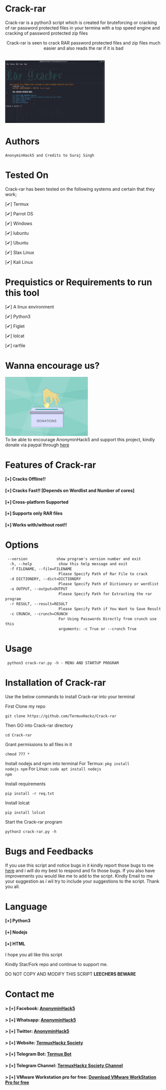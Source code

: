 # Crack-rar
Crack-rar is a python3 script which is created for bruteforcing or cracking of rar password protected files in your termina with a top speed engine and cracking of password protected zip files

<p align="center">Crack-rar is seen to crack RAR password protected files and zip files much easier and also reads the rar if it is bad</p>
<br>

<img src="img/crack-rar.png" width="320" height="200"/>


<br>

# Authors

```
AnonyminHack5 and Credits to Suraj Singh
```

# Tested On
Crack-rar has been tested on the following systems and certain that they work;

[✔] Termux

[✔] Parrot OS

[✔] Windows

[✔] lubuntu

[✔] Ubuntu

[✔] Slax Linux

[✔] Kali Linux

# Prequistics or Requirements to run this tool

[✔] A linux environment

[✔] Python3

[✔] Figlet

[✔] lolcat

[✔] rarfile


# Wanna encourage us? 
![](img/donations.jpeg)
<br>
To be able to encourage AnonyminHack5 and support this project, kindly donate via paypal through <a href="https://paypal.me/kwasconcept" target="_blank">here</a>

# Features of Crack-rar
#### [+] Cracks Offline!!
#### [+] Cracks Fast!! [Depends on Wordlist and Number of cores]
#### [+] Cross-platform Supported
#### [+] Supports only RAR files
#### [+] Works with/without root!!

# Options
```
 --version             show program's version number and exit                                                        
  -h, --help            show this help message and exit                                                               
  -f FILENAME, --file=FILENAME                                                                                        
                        Please Specify Path of Rar File to crack                                                      
  -d DICTIONERY, --dict=DICTIONERY                                                                                    
                        Please Specify Path of Dictionary or wordlist                                                 
  -o OUTPUT, --output=OUTPUT                                                                                          
                        Please Specify Path for Extracting the rar program                                            
  -r RESULT, --result=RESULT                                                                                          
                        Please Specify Path if You Want to Save Result                                                
  -c CRUNCH, --crunch=CRUNCH                                                                                          
                        For Using Passwords Directly from crunch use this
                        arguments: -c True or --crunch True
```

# Usage
<code> python3 crack-rar.py -h - MENU AND STARTUP PROGRAM </code>

# Installation of Crack-rar
Use the below commands to install Crack-rar into your terminal

First Clone my repo
```
git clone https://github.com/TermuxHackz/Crack-rar
```
Then GO into Crack-rar directory
```
cd Crack-rar
```
Grant permissions to all files in it
```
chmod 777 *
```
Install nodejs and npm into terminal
For Termux: <code>pkg install nodejs npm</code>
For Linux: <code>sudo apt install nodejs npm</code>

Install requirements
```
pip install -r req.txt
```

Install lolcat
```
pip install lolcat
```

Start the Crack-rar program
```
python3 crack-rar.py -h
```

# Bugs and Feedbacks
If you use this script and notice bugs in it kindly report those bugs to me <a href="mailto:AnonyminHack5@protonmail.com" target="_blank">here</a> and i will do my best to respond and fix those bugs. If you also have improvements you would like me to add to the script. Kindly Email to me your suggestion as i wil try to include your suggestions to the script. Thank you all.


# Language

#### [+] Python3
#### [+] Nodejs
#### [+] HTML


I hope you all like this script

Kindly Star/Fork repo and continue to support me.

DO NOT COPY AND MODIFY THIS SCRIPT <b>LEECHERS BEWARE</b>

# Contact me
  #### > [+] Facebook: <a href="https://facebook.com/AnonyminHack5" target="_blank">AnonyminHack5</a>
  #### > [+] Whatsapp: <a href="https://wa.me/+2349033677589?text=Hi+AnonyminHack5+my+name+is+ ">AnonyminHack5</a>
  #### > [+] Twitter: <a href="https://twitter.com/AnonyminHack5" target="_blank">AnonyminHack5</a>
  #### > [+] Website: <a href="https://termuxhackz.github.io" target="_blank">TermuxHackz Society</a>
  #### > [+] Telegram Bot: <a href="https://t.me/Termux1_bot" target="_blank">Termux Bot</a>
  #### > [+] Telegram Channel: <a href="https://t.me/termuxhackz1" target="_blank">TermuxHackz Society Channel</a>
  #### > [+] VMware Workstation pro for free: <a href="http://vmwaredownload.6te.net" target="_blank">Download VMware WorkStation Pro for free</a>
  
  




